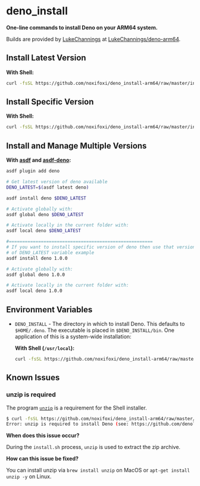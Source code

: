 # deno_install

**One-line commands to install Deno on your ARM64 system.**

Builds are provided by [LukeChannings](https://github.com/LukeChannings) at [LukeChannings/deno-arm64](https://github.com/LukeChannings/deno-arm64/releases).

## Install Latest Version

**With Shell:**

```sh
curl -fsSL https://github.com/noxifoxi/deno_install-arm64/raw/master/install.sh | sh
```

## Install Specific Version

**With Shell:**

```sh
curl -fsSL https://github.com/noxifoxi/deno_install-arm64/raw/master/install.sh | sh -s v1.6.3
```

## Install and Manage Multiple Versions

**With [asdf](https://asdf-vm.com) and [asdf-deno](https://github.com/asdf-community/asdf-deno):**

```sh
asdf plugin add deno

# Get latest version of deno available
DENO_LATEST=$(asdf latest deno)

asdf install deno $DENO_LATEST

# Activate globally with:
asdf global deno $DENO_LATEST

# Activate locally in the current folder with:
asdf local deno $DENO_LATEST

#======================================================
# If you want to install specific version of deno then use that version instead
# of DENO_LATEST variable example
asdf install deno 1.0.0

# Activate globally with:
asdf global deno 1.0.0

# Activate locally in the current folder with:
asdf local deno 1.0.0
```

## Environment Variables

- `DENO_INSTALL` - The directory in which to install Deno. This defaults to
  `$HOME/.deno`. The executable is placed in `$DENO_INSTALL/bin`. One
  application of this is a system-wide installation:

  **With Shell (`/usr/local`):**

  ```sh
  curl -fsSL https://github.com/noxifoxi/deno_install-arm64/raw/master/install.sh | sudo DENO_INSTALL=/usr/local sh
  ```

## Known Issues

### unzip is required

The program [`unzip`](https://linux.die.net/man/1/unzip) is a requirement for the Shell installer.

```sh
$ curl -fsSL https://github.com/noxifoxi/deno_install-arm64/raw/master/install.sh | sh
Error: unzip is required to install Deno (see: https://github.com/denoland/deno_install#unzip-is-required).
```

**When does this issue occur?**

During the `install.sh` process, `unzip` is used to extract the zip archive.

**How can this issue be fixed?**

You can install unzip via `brew install unzip` on MacOS or `apt-get install unzip -y` on Linux.
